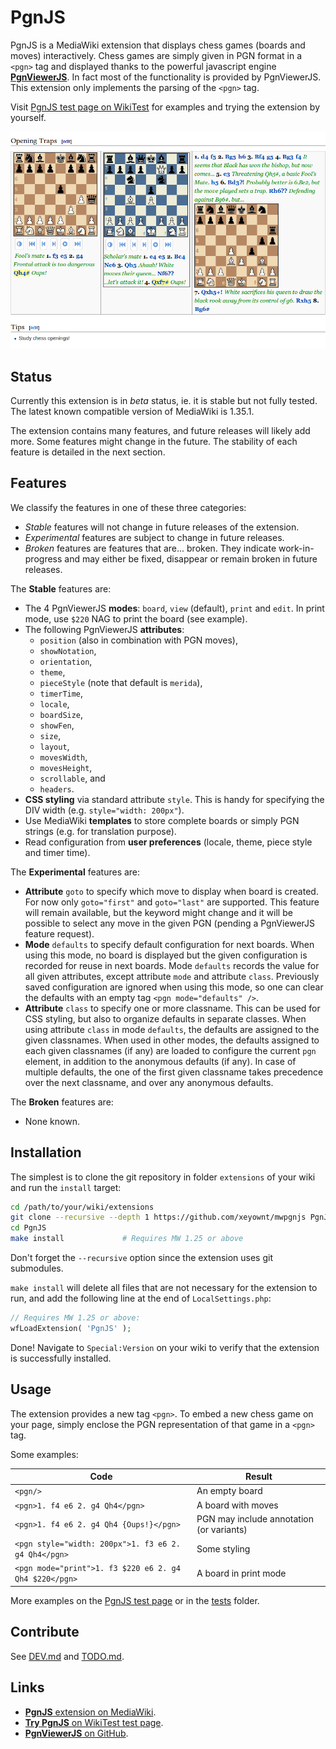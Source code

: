 # PgnJS

PgnJS is a MediaWiki extension that displays chess games (boards and moves) interactively. Chess
games are simply given in PGN format in a `<pgn>` tag and displayed thanks to the powerful javascript
engine [**PgnViewerJS**](https://github.com/mliebelt/PgnViewerJS). In fact most of the functionality is
provided by PgnViewerJS. This extension only implements the parsing of the `<pgn>` tag.

Visit [PgnJS test page on WikiTest](https://wikitest.immie.org/wiki/PgnJS) for examples and trying the
extension by yourself.

<p align="center"><img src="img/screenshot.png"></p>

## Status

Currently this extension is in *beta* status, ie. it is stable but not fully tested.
The latest known compatible version of MediaWiki is 1.35.1.

The extension contains many features, and future releases will likely add more. Some features might
change in the future. The stability of each feature is detailed in the next section.

## Features

We classify the features in one of these three categories:
* *Stable* features will not change in future releases of the extension.
* *Experimental* features are subject to change in future releases.
* *Broken* features are features that are... broken. They indicate work-in-progress and may either
  be fixed, disappear or remain broken in future releases.

The **Stable** features are:
* The 4 PgnViewerJS **modes**: `board`, `view` (default), `print` and `edit`.
  In print mode, use `$220` NAG to print the board (see example).
* The following PgnViewerJS **attributes**:
  * `position` (also in combination with PGN moves),
  * `showNotation`,
  * `orientation`,
  * `theme`,
  * `pieceStyle` (note that default is `merida`),
  * `timerTime`,
  * `locale`,
  * `boardSize`,
  * `showFen`,
  * `size`,
  * `layout`,
  * `movesWidth`,
  * `movesHeight`,
  * `scrollable`, and
  * `headers`.
* **CSS styling** via standard attribute `style`. This is handy for specifying the DIV width
  (e.g.  `style="width: 200px"`).
* Use MediaWiki **templates** to store complete boards or simply PGN strings (e.g. for translation
  purpose).
* Read configuration from **user preferences** (locale, theme, piece style and timer time).

The **Experimental** features are:
* **Attribute** `goto` to specify which move to display when board is created. For now only
  `goto="first"` and `goto="last"` are supported. This feature will remain available, but the keyword
  might change and it will be possible to select any move in the given PGN (pending a PgnViewerJS feature
  request).
* **Mode** `defaults` to specify default configuration for next boards. When using this mode, no board is
  displayed but the given configuration is recorded for reuse in next boards. Mode `defaults` records the
  value for all given attributes, except attribute `mode` and attribute `class`. Previously saved
  configuration are ignored when using this mode, so one can clear the defaults with an empty tag `<pgn
  mode="defaults" />`.
* **Attribute** `class` to specify one or more classname. This can be used for CSS styling, but also to
  organize defaults in separate classes. When using attribute `class` in mode `defaults`, the defaults
  are assigned to the given classnames. When used in other modes, the defaults assigned to each given
  classnames (if any) are loaded to configure the current `pgn` element, in addition to the anonymous
  defaults (if any). In case of multiple defaults, the one of the first given classname takes precedence
  over the next classname, and over any anonymous defaults.

The **Broken** features are:
* None known.

## Installation

The simplest is to clone the git repository in folder `extensions` of your wiki and run the `install`
target:

```bash
cd /path/to/your/wiki/extensions
git clone --recursive --depth 1 https://github.com/xeyownt/mwpgnjs PgnJS
cd PgnJS
make install             # Requires MW 1.25 or above
```
Don't forget the `--recursive` option since the extension uses git submodules.

`make install` will delete all files that are not necessary for the extension to
run, and add the following line at the end of `LocalSettings.php`:
```php
// Requires MW 1.25 or above:
wfLoadExtension( 'PgnJS' );
```

Done! Navigate to `Special:Version` on your wiki to verify that the extension is successfully installed.

## Usage

The extension provides a new tag `<pgn>`.  To embed a new chess game on your page, simply enclose the PGN
representation of that game in a `<pgn>` tag.

Some examples:

Code                  | Result
----------------------|-----------
`<pgn/>` | An empty board
`<pgn>1. f4 e6 2. g4 Qh4</pgn>` | A board with moves
`<pgn>1. f4 e6 2. g4 Qh4 {Oups!}</pgn>` | PGN may include annotation (or variants)
`<pgn style="width: 200px">1. f3 e6 2. g4 Qh4</pgn>` | Some styling
`<pgn mode="print">1. f3 $220 e6 2. g4 Qh4 $220</pgn>` | A board in print mode

More examples on the [PgnJS test page](https://wikitest.immie.org/wiki/PgnJS) or in the [tests](tests/)
folder.

## Contribute
See [DEV.md](DEV.md) and [TODO.md](TODO.md).

## Links

* [**PgnJS** extension on MediaWiki](https://www.mediawiki.org/wiki/Extension:PgnJS).
* [**Try PgnJS** on WikiTest test page](https://wikitest.immie.org/wiki/PgnJS).
* [**PgnViewerJS** on GitHub](https://github.com/mliebelt/PgnViewerJS).


[//]: # ( vim: set tw=105: )
